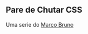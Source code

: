 ## Pare de Chutar CSS

Uma serie do [Marco Bruno](https://www.youtube.com/playlist?list=PLirko8T4cEmx5eBb1-9j6T6Gl4aBtZ_5x)
